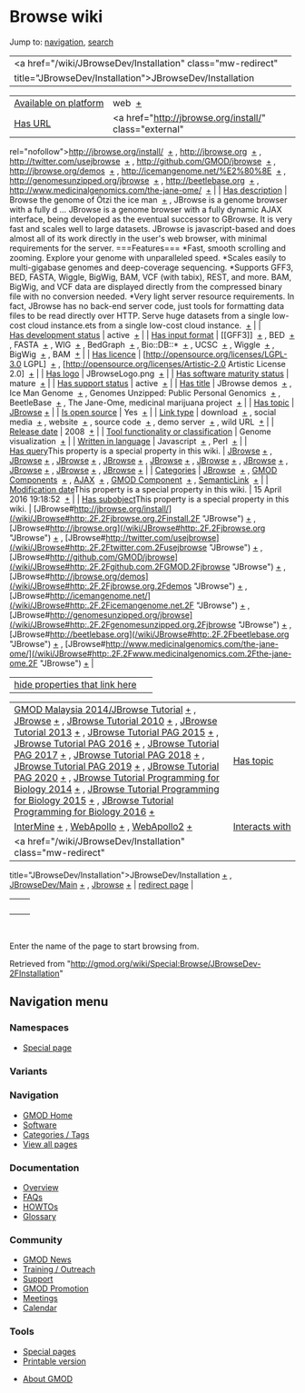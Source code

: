 <div id="mw-page-base" class="noprint">

</div>

<div id="mw-head-base" class="noprint">

</div>

<div id="content" class="mw-body" role="main">

<span id="top"></span>

<div id="mw-js-message" style="display:none;">

</div>



# <span dir="auto">Browse wiki</span>

<div id="bodyContent">

<div id="contentSub">

</div>

<div id="jump-to-nav" class="mw-jump">

Jump to: [navigation](#mw-navigation), [search](#p-search)

</div>

<div id="mw-content-text">

|                                                             |     |
|-------------------------------------------------------------|-----|
| <a href="/wiki/JBrowseDev/Installation" class="mw-redirect" 
 title="JBrowseDev/Installation">JBrowseDev/Installation</a>  |     |

|  |  |
|----|----|
| [Available on platform](/wiki/Property:Available_on_platform "Property:Available on platform") | <span class="smwb-value">web  <span class="smwsearch">[+](/wiki/Special:SearchByProperty/Available-20on-20platform/web "Special:SearchByProperty/Available-20on-20platform/web")</span></span> |
| [Has URL](/wiki/Property:Has_URL "Property:Has URL") | <span class="smwb-value"><a href="http://jbrowse.org/install/" class="external"
rel="nofollow">http://jbrowse.org/install/</a>  <span class="smwsearch">[+](/wiki/Special:SearchByProperty/Has-20URL/http:-2F-2Fjbrowse.org-2Finstall-2F "Special:SearchByProperty/Has-20URL/http:-2F-2Fjbrowse.org-2Finstall-2F")</span></span> , <span class="smwb-value"><a href="http://jbrowse.org" class="external"
rel="nofollow">http://jbrowse.org</a>  <span class="smwsearch">[+](/wiki/Special:SearchByProperty/Has-20URL/http:-2F-2Fjbrowse.org "Special:SearchByProperty/Has-20URL/http:-2F-2Fjbrowse.org")</span></span> , <span class="smwb-value"><a href="http://twitter.com/usejbrowse" class="external"
rel="nofollow">http://twitter.com/usejbrowse</a>  <span class="smwsearch">[+](/wiki/Special:SearchByProperty/Has-20URL/http:-2F-2Ftwitter.com-2Fusejbrowse "Special:SearchByProperty/Has-20URL/http:-2F-2Ftwitter.com-2Fusejbrowse")</span></span> , <span class="smwb-value"><a href="http://github.com/GMOD/jbrowse" class="external"
rel="nofollow">http://github.com/GMOD/jbrowse</a>  <span class="smwsearch">[+](/wiki/Special:SearchByProperty/Has-20URL/http:-2F-2Fgithub.com-2FGMOD-2Fjbrowse "Special:SearchByProperty/Has-20URL/http:-2F-2Fgithub.com-2FGMOD-2Fjbrowse")</span></span> , <span class="smwb-value"><a href="http://jbrowse.org/demos" class="external"
rel="nofollow">http://jbrowse.org/demos</a>  <span class="smwsearch">[+](/wiki/Special:SearchByProperty/Has-20URL/http:-2F-2Fjbrowse.org-2Fdemos "Special:SearchByProperty/Has-20URL/http:-2F-2Fjbrowse.org-2Fdemos")</span></span> , <span class="smwb-value"><a href="http://icemangenome.net/%E2%80%8E" class="external"
rel="nofollow">http://icemangenome.net/%E2%80%8E</a>  <span class="smwsearch">[+](/wiki/Special:SearchByProperty/Has-20URL/http:-2F-2Ficemangenome.net-2F-25E2-2580-258E "Special:SearchByProperty/Has-20URL/http:-2F-2Ficemangenome.net-2F-25E2-2580-258E")</span></span> , <span class="smwb-value"><a href="http://genomesunzipped.org/jbrowse" class="external"
rel="nofollow">http://genomesunzipped.org/jbrowse</a>  <span class="smwsearch">[+](/wiki/Special:SearchByProperty/Has-20URL/http:-2F-2Fgenomesunzipped.org-2Fjbrowse "Special:SearchByProperty/Has-20URL/http:-2F-2Fgenomesunzipped.org-2Fjbrowse")</span></span> , <span class="smwb-value"><a href="http://beetlebase.org" class="external"
rel="nofollow">http://beetlebase.org</a>  <span class="smwsearch">[+](/wiki/Special:SearchByProperty/Has-20URL/http:-2F-2Fbeetlebase.org "Special:SearchByProperty/Has-20URL/http:-2F-2Fbeetlebase.org")</span></span> , <span class="smwb-value"><a href="http://www.medicinalgenomics.com/the-jane-ome/"
class="external"
rel="nofollow">http://www.medicinalgenomics.com/the-jane-ome/</a>  <span class="smwsearch">[+](/wiki/Special:SearchByProperty/Has-20URL/http:-2F-2Fwww.medicinalgenomics.com-2Fthe-2Djane-2Dome-2F "Special:SearchByProperty/Has-20URL/http:-2F-2Fwww.medicinalgenomics.com-2Fthe-2Djane-2Dome-2F")</span></span> |
| [Has description](/wiki/Property:Has_description "Property:Has description") | <span class="smwb-value">Browse the genome of Ötzi the ice man  <span class="smwsearch">[+](/wiki/Special:SearchByProperty/Has-20description/Browse-20the-20genome-20of-20%C3%96tzi-20the-20ice-20man "Special:SearchByProperty/Has-20description/Browse-20the-20genome-20of-20Ötzi-20the-20ice-20man")</span></span> , <span class="smwb-value">JBrowse is a genome browser with a fully d<span class="smw-highlighter" data-type="2" state="persistent" data-title="Information"><span class="smwtext"> … </span><span class="smwttcontent">JBrowse is a genome browser with a fully dynamic AJAX interface, being developed as the eventual successor to GBrowse. It is very fast and scales well to large datasets. JBrowse is javascript-based and does almost all of its work directly in the user's web browser, with minimal requirements for the server. ===Features=== \*Fast, smooth scrolling and zooming. Explore your genome with unparalleled speed. \*Scales easily to multi-gigabase genomes and deep-coverage sequencing. \*Supports GFF3, BED, FASTA, Wiggle, BigWig, BAM, VCF (with tabix), REST, and more. BAM, BigWig, and VCF data are displayed directly from the compressed binary file with no conversion needed. \*Very light server resource requirements. In fact, JBrowse has no back-end server code, just tools for formatting data files to be read directly over HTTP. Serve huge datasets from a single low-cost cloud instance.</span></span>ets from a single low-cost cloud instance.  <span class="smwsearch">[+](/mediawiki/index.php?title=Special:SearchByProperty&x=Has-20description%2FJBrowse-20is-20a-20genome-20browser-20with-20a-20fully-20dynamic-20AJAX-20interface%2C-20being-20developed-20as-20the-20eventual-20successor-20to-20GBrowse.-20It-20is-20very-20fast-20and-20scales-20well-20to-20large-20datasets.-20JBrowse-20is-20javascript-2Dbased-20and-20does-20almost-20all-20of-20its-20work-20directly-20in-20the-20user%27s-20web-20browser%2C-20with-20minimal-20requirements-20for-20the-20server.-0A-0A%3D%3D%3DFeatures%3D%3D%3D-0A-0A%2AFast%2C-20smooth-20scrolling-20and-20zooming.-20Explore-20your-20genome-20with-20unparalleled-20speed.-0A%2AScales-20easily-20to-20multi-2Dgigabase-20genomes-20and-20deep-2Dcoverage-20sequencing.-0A%2ASupports-20GFF3%2C-20BED%2C-20FASTA%2C-20Wiggle%2C-20BigWig%2C-20BAM%2C-20VCF-20%28with-20tabix%29%2C-20REST%2C-20and-20more.-20-20BAM%2C-20BigWig%2C-20and-20VCF-20data-20are-20displayed-20directly-20from-20the-20compressed-20binary-20file-20with-20no-20conversion-20needed.-0A%2AVery-20light-20server-20resource-20requirements.-20In-20fact%2C-20JBrowse-20has-20no-20back-2Dend-20server-20code%2C-20just-20tools-20for-20formatting-20data-20files-20to-20be-20read-20directly-20over-20HTTP.-20Serve-20huge-20datasets-20from-20a-20single-20low-2Dcost-20cloud-20instance. "Special:SearchByProperty")</span></span> |
| [Has development status](/wiki/Property:Has_development_status "Property:Has development status") | <span class="smwb-value">active  <span class="smwsearch">[+](/wiki/Special:SearchByProperty/Has-20development-20status/active "Special:SearchByProperty/Has-20development-20status/active")</span></span> |
| [Has input format](/wiki/Property:Has_input_format "Property:Has input format") | <span class="smwb-value">\[\[GFF3\]\]  <span class="smwsearch">[+](/wiki/Special:SearchByProperty/Has-20input-20format/-5B-5BGFF3-5D-5D "Special:SearchByProperty/Has-20input-20format/-5B-5BGFF3-5D-5D")</span></span> , <span class="smwb-value">BED  <span class="smwsearch">[+](/wiki/Special:SearchByProperty/Has-20input-20format/BED "Special:SearchByProperty/Has-20input-20format/BED")</span></span> , <span class="smwb-value">FASTA  <span class="smwsearch">[+](/wiki/Special:SearchByProperty/Has-20input-20format/FASTA "Special:SearchByProperty/Has-20input-20format/FASTA")</span></span> , <span class="smwb-value">WIG  <span class="smwsearch">[+](/wiki/Special:SearchByProperty/Has-20input-20format/WIG "Special:SearchByProperty/Has-20input-20format/WIG")</span></span> , <span class="smwb-value">BedGraph  <span class="smwsearch">[+](/wiki/Special:SearchByProperty/Has-20input-20format/BedGraph "Special:SearchByProperty/Has-20input-20format/BedGraph")</span></span> , <span class="smwb-value">Bio::DB::\*  <span class="smwsearch">[+](/wiki/Special:SearchByProperty/Has-20input-20format/Bio::DB::* "Special:SearchByProperty/Has-20input-20format/Bio::DB::*")</span></span> , <span class="smwb-value">UCSC  <span class="smwsearch">[+](/wiki/Special:SearchByProperty/Has-20input-20format/UCSC "Special:SearchByProperty/Has-20input-20format/UCSC")</span></span> , <span class="smwb-value">Wiggle  <span class="smwsearch">[+](/wiki/Special:SearchByProperty/Has-20input-20format/Wiggle "Special:SearchByProperty/Has-20input-20format/Wiggle")</span></span> , <span class="smwb-value">BigWig  <span class="smwsearch">[+](/wiki/Special:SearchByProperty/Has-20input-20format/BigWig "Special:SearchByProperty/Has-20input-20format/BigWig")</span></span> , <span class="smwb-value">BAM  <span class="smwsearch">[+](/wiki/Special:SearchByProperty/Has-20input-20format/BAM "Special:SearchByProperty/Has-20input-20format/BAM")</span></span> |
| [Has licence](/wiki/Property:Has_licence "Property:Has licence") | <span class="smwb-value">\[http://opensource.org/licenses/LGPL-3.0 LGPL\]  <span class="smwsearch">[+](/wiki/Special:SearchByProperty/Has-20licence/-5Bhttp:-2F-2Fopensource.org-2Flicenses-2FLGPL-2D3.0-20LGPL-5D "Special:SearchByProperty/Has-20licence/-5Bhttp:-2F-2Fopensource.org-2Flicenses-2FLGPL-2D3.0-20LGPL-5D")</span></span> , <span class="smwb-value">\[http://opensource.org/licenses/Artistic-2.0 Artistic License 2.0\]  <span class="smwsearch">[+](/wiki/Special:SearchByProperty/Has-20licence/-5Bhttp:-2F-2Fopensource.org-2Flicenses-2FArtistic-2D2.0-20Artistic-20License-202.0-5D "Special:SearchByProperty/Has-20licence/-5Bhttp:-2F-2Fopensource.org-2Flicenses-2FArtistic-2D2.0-20Artistic-20License-202.0-5D")</span></span> |
| [Has logo](/wiki/Property:Has_logo "Property:Has logo") | <span class="smwb-value">JBrowseLogo.png  <span class="smwsearch">[+](/wiki/Special:SearchByProperty/Has-20logo/JBrowseLogo.png "Special:SearchByProperty/Has-20logo/JBrowseLogo.png")</span></span> |
| [Has software maturity status](/wiki/Property:Has_software_maturity_status "Property:Has software maturity status") | <span class="smwb-value">mature  <span class="smwsearch">[+](/wiki/Special:SearchByProperty/Has-20software-20maturity-20status/mature "Special:SearchByProperty/Has-20software-20maturity-20status/mature")</span></span> |
| [Has support status](/wiki/Property:Has_support_status "Property:Has support status") | <span class="smwb-value">active  <span class="smwsearch">[+](/wiki/Special:SearchByProperty/Has-20support-20status/active "Special:SearchByProperty/Has-20support-20status/active")</span></span> |
| [Has title](/wiki/Property:Has_title "Property:Has title") | <span class="smwb-value">JBrowse demos  <span class="smwsearch">[+](/wiki/Special:SearchByProperty/Has-20title/JBrowse-20demos "Special:SearchByProperty/Has-20title/JBrowse-20demos")</span></span> , <span class="smwb-value">Ice Man Genome  <span class="smwsearch">[+](/wiki/Special:SearchByProperty/Has-20title/Ice-20Man-20Genome "Special:SearchByProperty/Has-20title/Ice-20Man-20Genome")</span></span> , <span class="smwb-value">Genomes Unzipped: Public Personal Genomics  <span class="smwsearch">[+](/wiki/Special:SearchByProperty/Has-20title/Genomes-20Unzipped:-20Public-20Personal-20Genomics "Special:SearchByProperty/Has-20title/Genomes-20Unzipped:-20Public-20Personal-20Genomics")</span></span> , <span class="smwb-value">BeetleBase  <span class="smwsearch">[+](/wiki/Special:SearchByProperty/Has-20title/BeetleBase "Special:SearchByProperty/Has-20title/BeetleBase")</span></span> , <span class="smwb-value">The Jane-Ome, medicinal marijuana project  <span class="smwsearch">[+](/wiki/Special:SearchByProperty/Has-20title/The-20Jane-2DOme,-20medicinal-20marijuana-20project "Special:SearchByProperty/Has-20title/The-20Jane-2DOme,-20medicinal-20marijuana-20project")</span></span> |
| [Has topic](/wiki/Property:Has_topic "Property:Has topic") | <span class="smwb-value">[JBrowse](/wiki/JBrowse "JBrowse") <span class="smwbrowse">[+](/wiki/Special:Browse/JBrowse "Special:Browse/JBrowse")</span></span> |
| [Is open source](/wiki/Property:Is_open_source "Property:Is open source") | <span class="smwb-value">Yes  <span class="smwsearch">[+](/wiki/Special:SearchByProperty/Is-20open-20source/Yes "Special:SearchByProperty/Is-20open-20source/Yes")</span></span> |
| [Link type](/wiki/Property:Link_type "Property:Link type") | <span class="smwb-value">download  <span class="smwsearch">[+](/wiki/Special:SearchByProperty/Link-20type/download "Special:SearchByProperty/Link-20type/download")</span></span> , <span class="smwb-value">social media  <span class="smwsearch">[+](/wiki/Special:SearchByProperty/Link-20type/social-20media "Special:SearchByProperty/Link-20type/social-20media")</span></span> , <span class="smwb-value">website  <span class="smwsearch">[+](/wiki/Special:SearchByProperty/Link-20type/website "Special:SearchByProperty/Link-20type/website")</span></span> , <span class="smwb-value">source code  <span class="smwsearch">[+](/wiki/Special:SearchByProperty/Link-20type/source-20code "Special:SearchByProperty/Link-20type/source-20code")</span></span> , <span class="smwb-value">demo server  <span class="smwsearch">[+](/wiki/Special:SearchByProperty/Link-20type/demo-20server "Special:SearchByProperty/Link-20type/demo-20server")</span></span> , <span class="smwb-value">wild URL  <span class="smwsearch">[+](/wiki/Special:SearchByProperty/Link-20type/wild-20URL "Special:SearchByProperty/Link-20type/wild-20URL")</span></span> |
| [Release date](/wiki/Property:Release_date "Property:Release date") | <span class="smwb-value">2008  <span class="smwsearch">[+](/wiki/Special:SearchByProperty/Release-20date/2008 "Special:SearchByProperty/Release-20date/2008")</span></span> |
| [Tool functionality or classification](/wiki/Property:Tool_functionality_or_classification "Property:Tool functionality or classification") | <span class="smwb-value">Genome visualization  <span class="smwsearch">[+](/wiki/Special:SearchByProperty/Tool-20functionality-20or-20classification/Genome-20visualization "Special:SearchByProperty/Tool-20functionality-20or-20classification/Genome-20visualization")</span></span> |
| [Written in language](/wiki/Property:Written_in_language "Property:Written in language") | <span class="smwb-value">Javascript  <span class="smwsearch">[+](/wiki/Special:SearchByProperty/Written-20in-20language/Javascript "Special:SearchByProperty/Written-20in-20language/Javascript")</span></span> , <span class="smwb-value">Perl  <span class="smwsearch">[+](/wiki/Special:SearchByProperty/Written-20in-20language/Perl "Special:SearchByProperty/Written-20in-20language/Perl")</span></span> |
| <span class="smw-highlighter" data-type="1" state="inline" data-title="Property"><span class="smwbuiltin">[Has query](/wiki/Property:Has_query "Property:Has query")</span><span class="smwttcontent">This property is a special property in this wiki.</span></span> | <span class="smwb-value">[JBrowse](/wiki/JBrowse#_QUERY469d02261a72e0e0f3175cfdae7fccca "JBrowse") <span class="smwbrowse">[+](/wiki/Special:Browse/JBrowse-23_QUERY469d02261a72e0e0f3175cfdae7fccca "Special:Browse/JBrowse-23 QUERY469d02261a72e0e0f3175cfdae7fccca")</span></span> , <span class="smwb-value">[JBrowse](/wiki/JBrowse#_QUERY52b24b8d4204293fa186dcaa318a6c4b "JBrowse") <span class="smwbrowse">[+](/wiki/Special:Browse/JBrowse-23_QUERY52b24b8d4204293fa186dcaa318a6c4b "Special:Browse/JBrowse-23 QUERY52b24b8d4204293fa186dcaa318a6c4b")</span></span> , <span class="smwb-value">[JBrowse](/wiki/JBrowse#_QUERY1d38a8ab230383a748287289058b5e92 "JBrowse") <span class="smwbrowse">[+](/wiki/Special:Browse/JBrowse-23_QUERY1d38a8ab230383a748287289058b5e92 "Special:Browse/JBrowse-23 QUERY1d38a8ab230383a748287289058b5e92")</span></span> , <span class="smwb-value">[JBrowse](/wiki/JBrowse#_QUERYe714c956cbe8329275baf755f54e5039 "JBrowse") <span class="smwbrowse">[+](/wiki/Special:Browse/JBrowse-23_QUERYe714c956cbe8329275baf755f54e5039 "Special:Browse/JBrowse-23 QUERYe714c956cbe8329275baf755f54e5039")</span></span> , <span class="smwb-value">[JBrowse](/wiki/JBrowse#_QUERY18bb04c5f6f7f15ddc4b2e2118c1873d "JBrowse") <span class="smwbrowse">[+](/wiki/Special:Browse/JBrowse-23_QUERY18bb04c5f6f7f15ddc4b2e2118c1873d "Special:Browse/JBrowse-23 QUERY18bb04c5f6f7f15ddc4b2e2118c1873d")</span></span> , <span class="smwb-value">[JBrowse](/wiki/JBrowse#_QUERYb94a3b097be65fac611ebe329ddc9d35 "JBrowse") <span class="smwbrowse">[+](/wiki/Special:Browse/JBrowse-23_QUERYb94a3b097be65fac611ebe329ddc9d35 "Special:Browse/JBrowse-23 QUERYb94a3b097be65fac611ebe329ddc9d35")</span></span> , <span class="smwb-value">[JBrowse](/wiki/JBrowse#_QUERY0b63771b0bcf6d3ad74b7be1c75c89dc "JBrowse") <span class="smwbrowse">[+](/wiki/Special:Browse/JBrowse-23_QUERY0b63771b0bcf6d3ad74b7be1c75c89dc "Special:Browse/JBrowse-23 QUERY0b63771b0bcf6d3ad74b7be1c75c89dc")</span></span> , <span class="smwb-value">[JBrowse](/wiki/JBrowse#_QUERYc488b23646332a3c8b7ace9cd074f331 "JBrowse") <span class="smwbrowse">[+](/wiki/Special:Browse/JBrowse-23_QUERYc488b23646332a3c8b7ace9cd074f331 "Special:Browse/JBrowse-23 QUERYc488b23646332a3c8b7ace9cd074f331")</span></span> , <span class="smwb-value">[JBrowse](/wiki/JBrowse#_QUERYcf264ec10b4bc2d750b955cd65d42a53 "JBrowse") <span class="smwbrowse">[+](/wiki/Special:Browse/JBrowse-23_QUERYcf264ec10b4bc2d750b955cd65d42a53 "Special:Browse/JBrowse-23 QUERYcf264ec10b4bc2d750b955cd65d42a53")</span></span> , <span class="smwb-value">[JBrowse](/wiki/JBrowse#_QUERY703cc64c8a9f3801c83a6e0ca1e9dc06 "JBrowse") <span class="smwbrowse">[+](/wiki/Special:Browse/JBrowse-23_QUERY703cc64c8a9f3801c83a6e0ca1e9dc06 "Special:Browse/JBrowse-23 QUERY703cc64c8a9f3801c83a6e0ca1e9dc06")</span></span> |
| [Categories](/wiki/Special:Categories "Special:Categories") | <span class="smwb-value">[JBrowse](/wiki/Category:JBrowse "Category:JBrowse")  <span class="smwsearch">[+](/wiki/Special:SearchByProperty/JBrowse "Special:SearchByProperty/JBrowse")</span></span> , <span class="smwb-value">[GMOD Components](/wiki/Category:GMOD_Components "Category:GMOD Components")  <span class="smwsearch">[+](/wiki/Special:SearchByProperty/GMOD-20Components "Special:SearchByProperty/GMOD-20Components")</span></span> , <span class="smwb-value">[AJAX](/wiki/Category:AJAX "Category:AJAX")  <span class="smwsearch">[+](/wiki/Special:SearchByProperty/AJAX "Special:SearchByProperty/AJAX")</span></span> , <span class="smwb-value">[GMOD Component](/wiki/Category:GMOD_Component "Category:GMOD Component")  <span class="smwsearch">[+](/wiki/Special:SearchByProperty/GMOD-20Component "Special:SearchByProperty/GMOD-20Component")</span></span> , <span class="smwb-value"><a
href="/mediawiki/index.php?title=Category:SemanticLink&amp;action=edit&amp;redlink=1"
class="new"
title="Category:SemanticLink (page does not exist)">SemanticLink</a>  <span class="smwsearch">[+](/wiki/Special:SearchByProperty/SemanticLink "Special:SearchByProperty/SemanticLink")</span></span> |
| <span class="smw-highlighter" data-type="1" state="inline" data-title="Property"><span class="smwbuiltin">[Modification date](/wiki/Property:Modification_date "Property:Modification date")</span><span class="smwttcontent">This property is a special property in this wiki.</span></span> | <span class="smwb-value">15 April 2016 19:18:52  <span class="smwsearch">[+](/wiki/Special:SearchByProperty/Modification-20date/15-20April-202016-2019:18:52 "Special:SearchByProperty/Modification-20date/15-20April-202016-2019:18:52")</span></span> |
| <span class="smw-highlighter" data-type="1" state="inline" data-title="Property"><span class="smwbuiltin">[Has subobject](/wiki/Property:Has_subobject "Property:Has subobject")</span><span class="smwttcontent">This property is a special property in this wiki.</span></span> | <span class="smwb-value">[JBrowse#http://jbrowse.org/install/](/wiki/JBrowse#http:.2F.2Fjbrowse.org.2Finstall.2F "JBrowse") <span class="smwbrowse">[+](/wiki/Special:Browse/JBrowse-23http:-2F-2Fjbrowse.org-2Finstall-2F "Special:Browse/JBrowse-23http:-2F-2Fjbrowse.org-2Finstall-2F")</span></span> , <span class="smwb-value">[JBrowse#http://jbrowse.org](/wiki/JBrowse#http:.2F.2Fjbrowse.org "JBrowse") <span class="smwbrowse">[+](/wiki/Special:Browse/JBrowse-23http:-2F-2Fjbrowse.org "Special:Browse/JBrowse-23http:-2F-2Fjbrowse.org")</span></span> , <span class="smwb-value">[JBrowse#http://twitter.com/usejbrowse](/wiki/JBrowse#http:.2F.2Ftwitter.com.2Fusejbrowse "JBrowse") <span class="smwbrowse">[+](/wiki/Special:Browse/JBrowse-23http:-2F-2Ftwitter.com-2Fusejbrowse "Special:Browse/JBrowse-23http:-2F-2Ftwitter.com-2Fusejbrowse")</span></span> , <span class="smwb-value">[JBrowse#http://github.com/GMOD/jbrowse](/wiki/JBrowse#http:.2F.2Fgithub.com.2FGMOD.2Fjbrowse "JBrowse") <span class="smwbrowse">[+](/wiki/Special:Browse/JBrowse-23http:-2F-2Fgithub.com-2FGMOD-2Fjbrowse "Special:Browse/JBrowse-23http:-2F-2Fgithub.com-2FGMOD-2Fjbrowse")</span></span> , <span class="smwb-value">[JBrowse#http://jbrowse.org/demos](/wiki/JBrowse#http:.2F.2Fjbrowse.org.2Fdemos "JBrowse") <span class="smwbrowse">[+](/wiki/Special:Browse/JBrowse-23http:-2F-2Fjbrowse.org-2Fdemos "Special:Browse/JBrowse-23http:-2F-2Fjbrowse.org-2Fdemos")</span></span> , <span class="smwb-value">[JBrowse#http://icemangenome.net/‎](/wiki/JBrowse#http:.2F.2Ficemangenome.net.2F "JBrowse") <span class="smwbrowse">[+](/wiki/Special:Browse/JBrowse-23http:-2F-2Ficemangenome.net-2F "Special:Browse/JBrowse-23http:-2F-2Ficemangenome.net-2F")</span></span> , <span class="smwb-value">[JBrowse#http://genomesunzipped.org/jbrowse](/wiki/JBrowse#http:.2F.2Fgenomesunzipped.org.2Fjbrowse "JBrowse") <span class="smwbrowse">[+](/wiki/Special:Browse/JBrowse-23http:-2F-2Fgenomesunzipped.org-2Fjbrowse "Special:Browse/JBrowse-23http:-2F-2Fgenomesunzipped.org-2Fjbrowse")</span></span> , <span class="smwb-value">[JBrowse#http://beetlebase.org](/wiki/JBrowse#http:.2F.2Fbeetlebase.org "JBrowse") <span class="smwbrowse">[+](/wiki/Special:Browse/JBrowse-23http:-2F-2Fbeetlebase.org "Special:Browse/JBrowse-23http:-2F-2Fbeetlebase.org")</span></span> , <span class="smwb-value">[JBrowse#http://www.medicinalgenomics.com/the-jane-ome/](/wiki/JBrowse#http:.2F.2Fwww.medicinalgenomics.com.2Fthe-jane-ome.2F "JBrowse") <span class="smwbrowse">[+](/wiki/Special:Browse/JBrowse-23http:-2F-2Fwww.medicinalgenomics.com-2Fthe-2Djane-2Dome-2F "Special:Browse/JBrowse-23http:-2F-2Fwww.medicinalgenomics.com-2Fthe-2Djane-2Dome-2F")</span></span> |

<span id="smw_browse_incoming"></span>

|  |  |
|----|----|
| [hide properties that link here](/mediawiki/index.php?title=Special:Browse&offset=0&dir=out&article=JBrowseDev%2FInstallation)  |  |

|  |  |
|----|----|
| <span class="smwb-ivalue">[GMOD Malaysia 2014/JBrowse Tutorial](/wiki/GMOD_Malaysia_2014/JBrowse_Tutorial "GMOD Malaysia 2014/JBrowse Tutorial") <span class="smwbrowse">[+](/wiki/Special:Browse/GMOD-20Malaysia-202014-2FJBrowse-20Tutorial "Special:Browse/GMOD-20Malaysia-202014-2FJBrowse-20Tutorial")</span></span> , <span class="smwb-ivalue">[JBrowse](/wiki/JBrowse "JBrowse") <span class="smwbrowse">[+](/wiki/Special:Browse/JBrowse "Special:Browse/JBrowse")</span></span> , <span class="smwb-ivalue">[JBrowse Tutorial 2010](/wiki/JBrowse_Tutorial_2010 "JBrowse Tutorial 2010") <span class="smwbrowse">[+](/wiki/Special:Browse/JBrowse-20Tutorial-202010 "Special:Browse/JBrowse-20Tutorial-202010")</span></span> , <span class="smwb-ivalue">[JBrowse Tutorial 2013](/wiki/JBrowse_Tutorial_2013 "JBrowse Tutorial 2013") <span class="smwbrowse">[+](/wiki/Special:Browse/JBrowse-20Tutorial-202013 "Special:Browse/JBrowse-20Tutorial-202013")</span></span> , <span class="smwb-ivalue">[JBrowse Tutorial PAG 2015](/wiki/JBrowse_Tutorial_PAG_2015 "JBrowse Tutorial PAG 2015") <span class="smwbrowse">[+](/wiki/Special:Browse/JBrowse-20Tutorial-20PAG-202015 "Special:Browse/JBrowse-20Tutorial-20PAG-202015")</span></span> , <span class="smwb-ivalue">[JBrowse Tutorial PAG 2016](/wiki/JBrowse_Tutorial_PAG_2016 "JBrowse Tutorial PAG 2016") <span class="smwbrowse">[+](/wiki/Special:Browse/JBrowse-20Tutorial-20PAG-202016 "Special:Browse/JBrowse-20Tutorial-20PAG-202016")</span></span> , <span class="smwb-ivalue">[JBrowse Tutorial PAG 2017](/wiki/JBrowse_Tutorial_PAG_2017 "JBrowse Tutorial PAG 2017") <span class="smwbrowse">[+](/wiki/Special:Browse/JBrowse-20Tutorial-20PAG-202017 "Special:Browse/JBrowse-20Tutorial-20PAG-202017")</span></span> , <span class="smwb-ivalue">[JBrowse Tutorial PAG 2018](/wiki/JBrowse_Tutorial_PAG_2018 "JBrowse Tutorial PAG 2018") <span class="smwbrowse">[+](/wiki/Special:Browse/JBrowse-20Tutorial-20PAG-202018 "Special:Browse/JBrowse-20Tutorial-20PAG-202018")</span></span> , <span class="smwb-ivalue">[JBrowse Tutorial PAG 2019](/wiki/JBrowse_Tutorial_PAG_2019 "JBrowse Tutorial PAG 2019") <span class="smwbrowse">[+](/wiki/Special:Browse/JBrowse-20Tutorial-20PAG-202019 "Special:Browse/JBrowse-20Tutorial-20PAG-202019")</span></span> , <span class="smwb-ivalue">[JBrowse Tutorial PAG 2020](/wiki/JBrowse_Tutorial_PAG_2020 "JBrowse Tutorial PAG 2020") <span class="smwbrowse">[+](/wiki/Special:Browse/JBrowse-20Tutorial-20PAG-202020 "Special:Browse/JBrowse-20Tutorial-20PAG-202020")</span></span> , <span class="smwb-ivalue">[JBrowse Tutorial Programming for Biology 2014](/wiki/JBrowse_Tutorial_Programming_for_Biology_2014 "JBrowse Tutorial Programming for Biology 2014") <span class="smwbrowse">[+](/wiki/Special:Browse/JBrowse-20Tutorial-20Programming-20for-20Biology-202014 "Special:Browse/JBrowse-20Tutorial-20Programming-20for-20Biology-202014")</span></span> , <span class="smwb-ivalue">[JBrowse Tutorial Programming for Biology 2015](/wiki/JBrowse_Tutorial_Programming_for_Biology_2015 "JBrowse Tutorial Programming for Biology 2015") <span class="smwbrowse">[+](/wiki/Special:Browse/JBrowse-20Tutorial-20Programming-20for-20Biology-202015 "Special:Browse/JBrowse-20Tutorial-20Programming-20for-20Biology-202015")</span></span> , <span class="smwb-ivalue">[JBrowse Tutorial Programming for Biology 2016](/wiki/JBrowse_Tutorial_Programming_for_Biology_2016 "JBrowse Tutorial Programming for Biology 2016") <span class="smwbrowse">[+](/wiki/Special:Browse/JBrowse-20Tutorial-20Programming-20for-20Biology-202016 "Special:Browse/JBrowse-20Tutorial-20Programming-20for-20Biology-202016")</span></span> | [Has topic](/wiki/Property:Has_topic "Property:Has topic") |
| <span class="smwb-ivalue">[InterMine](/wiki/InterMine "InterMine") <span class="smwbrowse">[+](/wiki/Special:Browse/InterMine "Special:Browse/InterMine")</span></span> , <span class="smwb-ivalue">[WebApollo](/wiki/WebApollo "WebApollo") <span class="smwbrowse">[+](/wiki/Special:Browse/WebApollo "Special:Browse/WebApollo")</span></span> , <span class="smwb-ivalue">[WebApollo2](/wiki/WebApollo2 "WebApollo2") <span class="smwbrowse">[+](/wiki/Special:Browse/WebApollo2 "Special:Browse/WebApollo2")</span></span> | [Interacts with](/wiki/Property:Interacts_with "Property:Interacts with") |
| <span class="smwb-ivalue"><a href="/wiki/JBrowseDev/Installation" class="mw-redirect"
title="JBrowseDev/Installation">JBrowseDev/Installation</a> <span class="smwbrowse">[+](/wiki/Special:Browse/JBrowseDev-2FInstallation "Special:Browse/JBrowseDev-2FInstallation")</span></span> , <span class="smwb-ivalue"><a href="/wiki/JBrowseDev/Main" class="mw-redirect"
title="JBrowseDev/Main">JBrowseDev/Main</a> <span class="smwbrowse">[+](/wiki/Special:Browse/JBrowseDev-2FMain "Special:Browse/JBrowseDev-2FMain")</span></span> , <span class="smwb-ivalue"><a href="/wiki/Jbrowse" class="mw-redirect" title="Jbrowse">Jbrowse</a> <span class="smwbrowse">[+](/wiki/Special:Browse/Jbrowse "Special:Browse/Jbrowse")</span></span> | [redirect page](/wiki/Special:ListRedirects "Special:ListRedirects") |

|     |     |
|-----|-----|
|     |     |

 

Enter the name of the page to start browsing from.  

</div>

<div class="printfooter">

Retrieved from
"<http://gmod.org/wiki/Special:Browse/JBrowseDev-2FInstallation>"

</div>

<div id="catlinks" class="catlinks catlinks-allhidden">

</div>

<div class="visualClear">

</div>

</div>

</div>

<div id="mw-navigation">

## Navigation menu

<div id="mw-head">



<div id="left-navigation">

<div id="p-namespaces" class="vectorTabs" role="navigation"
aria-labelledby="p-namespaces-label">

### Namespaces

- <span id="ca-nstab-special">[Special
  page](/wiki/Special:Browse/JBrowseDev-2FInstallation "This is a special page, you cannot edit the page itself")</span>

</div>

<div id="p-variants" class="vectorMenu emptyPortlet" role="navigation"
aria-labelledby="p-variants-label">

### 

### Variants[](#)

<div class="menu">

</div>

</div>

</div>





</div>



</div>

</div>

</div>

<div id="mw-panel">

<div id="p-logo" role="banner">

<a href="/wiki/Main_Page"
style="background-image: url(http://gmod.org/images/GMOD-cogs.png);"
title="Visit the main page"></a>

</div>

<div id="p-Navigation" class="portal" role="navigation"
aria-labelledby="p-Navigation-label">

### Navigation

<div class="body">

- <span id="n-GMOD-Home">[GMOD Home](/wiki/Main_Page)</span>
- <span id="n-Software">[Software](/wiki/GMOD_Components)</span>
- <span id="n-Categories-.2F-Tags">[Categories /
  Tags](/wiki/Categories)</span>
- <span id="n-View-all-pages">[View all
  pages](/wiki/Special:AllPages)</span>

</div>

</div>

<div id="p-Documentation" class="portal" role="navigation"
aria-labelledby="p-Documentation-label">

### Documentation

<div class="body">

- <span id="n-Overview">[Overview](/wiki/Overview)</span>
- <span id="n-FAQs">[FAQs](/wiki/Category:FAQ)</span>
- <span id="n-HOWTOs">[HOWTOs](/wiki/Category:HOWTO)</span>
- <span id="n-Glossary">[Glossary](/wiki/Glossary)</span>

</div>

</div>

<div id="p-Community" class="portal" role="navigation"
aria-labelledby="p-Community-label">

### Community

<div class="body">

- <span id="n-GMOD-News">[GMOD News](/wiki/GMOD_News)</span>
- <span id="n-Training-.2F-Outreach">[Training /
  Outreach](/wiki/Training_and_Outreach)</span>
- <span id="n-Support">[Support](/wiki/Support)</span>
- <span id="n-GMOD-Promotion">[GMOD
  Promotion](/wiki/GMOD_Promotion)</span>
- <span id="n-Meetings">[Meetings](/wiki/Meetings)</span>
- <span id="n-Calendar">[Calendar](/wiki/Calendar)</span>

</div>

</div>

<div id="p-tb" class="portal" role="navigation"
aria-labelledby="p-tb-label">

### Tools

<div class="body">

- <span id="t-specialpages"><a href="/wiki/Special:SpecialPages" accesskey="q"
  title="A list of all special pages [q]">Special pages</a></span>
- <span id="t-print"><a
  href="/mediawiki/index.php?title=Special:Browse/JBrowseDev-2FInstallation&amp;printable=yes"
  rel="alternate" accesskey="p"
  title="Printable version of this page [p]">Printable version</a></span>

</div>

</div>

</div>

</div>

<div id="footer" role="contentinfo">

- <span id="footer-places-about">[About
  GMOD](/wiki/GMOD:About "GMOD:About")</span>

<!-- -->






</div>
